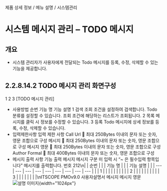 <!--breadcrumb:제품 상세 정보 / 메뉴 설명 / 시스템관리--><span class="md-breadcrumb">제품 상세 정보 / 메뉴 설명 / 시스템관리</span>
# 시스템 메시지 관리 – TODO 메시지
<!--5th-h2-toc-->
## 개요

- 시스템 관리자가 사용자에게 전달되는 Todo 메시지를 등록, 수정, 삭제할 수 있는 기능을 제공합니다.
## 2.2.8.14.2 TODO 메시지 관리 화면구성
1
2
3
[TODO 메시지 관리]
- 사용방법
순번 기능 명 기능 설명
1 검색 조회 조건을 설정하여 검색합니다. Todo 분류를 설정할 수 있습니다.
조회 조건에 해당하는 리스트가 조회됩니다.
2 목록
메시지를 클릭 시 정보를 수정할 수 있습니다.
3 등록 Todo 메시지에 상세 정보를 등록, 수정, 삭제할 수 있습니다.
- 입력제한사항
입력 제한 사항
Call Url  최대 250Bytes 이내의 문자 또는 숫자, 영문 조합으로 구성
메시지  최대 250Bytes 이내의 문자 또는 숫자, 영문 조합으로 구성
메시지 영문  최대 250Bytes 이내의 문자 또는 숫자, 영문 조합으로 구성
Author Formal  최대 400Bytes 이내의 문자 또는 숫자, 영문 조합으로 구성
- 메시지 출력 사항
기능 출력 메시지
메시지 구분
미 입력 시 “~ 은 필수입력 항목입니다” 메시지를 출력합니다.
번호
212\n|  | 순번 |  |  | 기능 명 |  |  | 기능 설명 |  |
| --- | --- | --- | --- | --- | --- | --- | --- | --- |
|  | 1 |  |  |  |  |  |  |  |
|  | 2 |  |  |  |  |  |  |  |
|  | 3 |  |  |  |  |  |  |  |\nITSCOPE PMOv9.0 사용자설명서
메시지
메시지 영문
![설명 이미지](/02_outputs/manual_images/2.2.8.14.2.png){width="1024px"}
